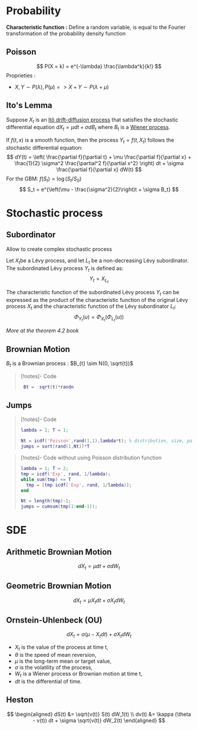 # Probability

**Characteristic function :** Define a random variable, is equal to the Fourier transformation of the probability density function

## Poisson
$$ 
P(X = k) = e^{-\lambda} \frac{\lambda^k}{k!}
$$
Proprieties :
- $X, Y \sim P(\lambda), P(\mu) => X+Y \sim P(\lambda + \mu)$ 

## Ito's Lemma
Suppose $X_t$ is an [Itô drift-diffusion process](https://www.wikiwand.com/en/Itô_calculus#Itô_processes "Itô calculus") that satisfies the stochastic differential equation $dX_t = \mu dt + \sigma dB_t$ where $B_t$ is a [Wiener process](https://www.wikiwand.com/en/Wiener_process "Wiener process").

If $f(t,x)$ is a smooth function, then the process $Y_t=f(t,X_t)$ follows the stochastic differential equation:
$$
dY(t) = \left( \frac{\partial f}{\partial t} + \mu \frac{\partial f}{\partial x} + \frac{1}{2} \sigma^2 \frac{\partial^2 f}{\partial x^2} \right) dt + \sigma \frac{\partial f}{\partial x} dW(t)
$$
For the GBM: $f(S_t) = \log(S_t/S_0)$
$$
S_t = e^{\left(\mu - \frac{\sigma^2}{2}\right)t + \sigma B_t}
$$

# Stochastic process

## Subordinator
Allow to create complex stochastic process

Let $X_t$​ be a Lévy process, and let $L_t$ be a non-decreasing Lévy subordinator. The subordinated Lévy process $Y_t$ is defined as:
$$ Y_t = X_{L_t}$$

The characteristic function of the subordinated Lévy process $Y_t$ can be expressed as the product of the characteristic function of the original Lévy process $X_t$ and the characteristic function of the Lévy subordinator $L_t$:
$$\Phi_{Y_t}(u) = \Phi_{X_t}(\Phi_{L_t}(u))$$

*More at the theorem 4.2 book*

## Brownian Motion

$B_t$ is a Brownian process  : $B_{t} \sim N(0, \sqrt{t})$

>[!notes]- Code
>```matlab
>  Bt =  sqrt(t)*randn
>```

## Jumps


>[!notes]- Code
>``` matlab
>lambda = 1; T = 1;
>
>Nt = icdf('Poisson',rand(1,1),lambda*t); % distribution, size, params
>jumps = sort(rand(1,Nt))*T
>
>```

>[!notes]- Code without using Poisson distribution function
>``` matlab
>lambda = 1; T = 2;
>tmp = icdf('Exp', rand, 1/lambda);
>while sum(tmp) <= T
>	tmp = [tmp icdf('Exp', rand, 1/lambda)];
>end
>
>Nt = length(tmp)-1;
>jumps = cumsum(tmp(1:end-1));
>
>```


# SDE
## Arithmetic Brownian Motion

$$ dX_t = \mu dt + \sigma dW_t $$
## Geometric Brownian Motion

$$ dX_t = \mu X_tdt + \sigma X_tdW_t $$
## Ornstein-Uhlenbeck (OU)

$$ dX_t = \alpha (\mu-X_tdt) + \sigma X_tdW_t $$
- $X_t$ is the value of the process at time t,
- $\theta$ is the speed of mean reversion,
- $\mu$ is the long-term mean or target value,
- $\sigma$ is the volatility of the process,
- $W_t$ is a Wiener process or Brownian motion at time t,
- $dt$ is the differential of time.

## Heston
$$
\begin{aligned}
dS(t) &= \sqrt{v(t)} S(t) dW_1(t) \\
dv(t) &= \kappa (\theta - v(t)) dt + \sigma \sqrt{v(t)} dW_2(t)
\end{aligned}
$$
